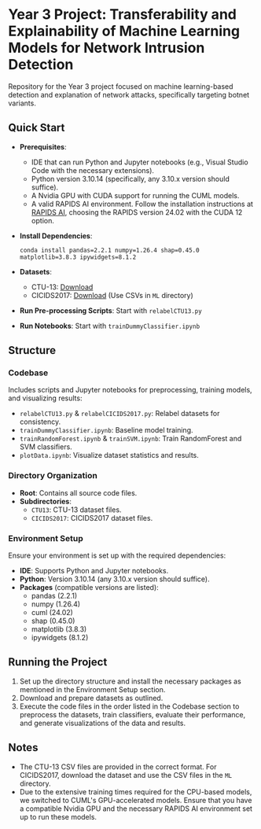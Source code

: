 # Year 3 Project: Transferability and Explainability of Machine Learning Models for Network Intrusion Detection

Repository for the Year 3 project focused on machine learning-based detection and explanation of network attacks, specifically targeting botnet variants.

## Quick Start

- **Prerequisites**: 
  - IDE that can run Python and Jupyter notebooks (e.g., Visual Studio Code with the necessary extensions).
  - Python version 3.10.14 (specifically, any 3.10.x version should suffice).
  - A Nvidia GPU with CUDA support for running the CUML models.
  - A valid RAPIDS AI environment. Follow the installation instructions at [RAPIDS AI](https://docs.rapids.ai/install), choosing the RAPIDS version 24.02 with the CUDA 12 option.

- **Install Dependencies**: 
  ```
  conda install pandas=2.2.1 numpy=1.26.4 shap=0.45.0 matplotlib=3.8.3 ipywidgets=8.1.2
  ```
  
- **Datasets**:
  - CTU-13: [Download](https://github.com/imfaisalmalik/CTU13-CSV-Dataset)
  - CICIDS2017: [Download](http://205.174.165.80/CICDataset/CIC-IDS-2017/) (Use CSVs in `ML` directory)

- **Run Pre-processing Scripts**: Start with `relabelCTU13.py`

- **Run Notebooks**: Start with `trainDummyClassifier.ipynb`

## Structure

### Codebase

Includes scripts and Jupyter notebooks for preprocessing, training models, and visualizing results:

- `relabelCTU13.py` & `relabelCICIDS2017.py`: Relabel datasets for consistency.
- `trainDummyClassifier.ipynb`: Baseline model training.
- `trainRandomForest.ipynb` & `trainSVM.ipynb`: Train RandomForest and SVM classifiers.
- `plotData.ipynb`: Visualize dataset statistics and results.

### Directory Organization

- **Root**: Contains all source code files.
- **Subdirectories**:
  - `CTU13`: CTU-13 dataset files.
  - `CICIDS2017`: CICIDS2017 dataset files.

### Environment Setup

Ensure your environment is set up with the required dependencies:

- **IDE**: Supports Python and Jupyter notebooks.
- **Python**: Version 3.10.14 (any 3.10.x version should suffice).
- **Packages** (compatible versions are listed):
  - pandas (2.2.1)
  - numpy (1.26.4)
  - cuml (24.02)
  - shap (0.45.0)
  - matplotlib (3.8.3)
  - ipywidgets (8.1.2)

## Running the Project

1. Set up the directory structure and install the necessary packages as mentioned in the Environment Setup section.
2. Download and prepare datasets as outlined.
3. Execute the code files in the order listed in the Codebase section to preprocess the datasets, train classifiers, evaluate their performance, and generate visualizations of the data and results.

## Notes

- The CTU-13 CSV files are provided in the correct format. For CICIDS2017, download the dataset and use the CSV files in the `ML` directory.
- Due to the extensive training times required for the CPU-based models, we switched to CUML's GPU-accelerated models. Ensure that you have a compatible Nvidia GPU and the necessary RAPIDS AI environment set up to run these models.